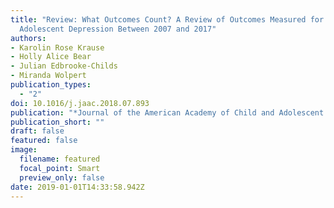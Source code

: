 ```yaml
---
title: "Review: What Outcomes Count? A Review of Outcomes Measured for
  Adolescent Depression Between 2007 and 2017"
authors: 
- Karolin Rose Krause
- Holly Alice Bear
- Julian Edbrooke-Childs
- Miranda Wolpert
publication_types:
  - "2"
doi: 10.1016/j.jaac.2018.07.893
publication: "*Journal of the American Academy of Child and Adolescent Psychiatry*, Vol.58(1), pp.61-71"
publication_short: ""
draft: false
featured: false
image:
  filename: featured
  focal_point: Smart
  preview_only: false
date: 2019-01-01T14:33:58.942Z
---
```

